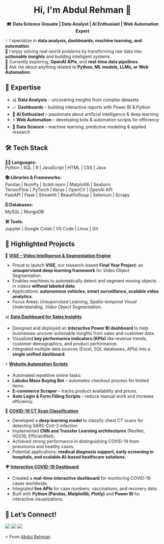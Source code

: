 <div align="center">

 # Hi, I'm Abdul Rehman 👋    

🎓 **Data Science Grauate | Data Analyst | AI Enthusiast | Web Automation Expert**  

</div>

💡 I specialize in **data analysis, dashboards, machine learning, and automation**.  
🚀 I enjoy solving real-world problems by transforming raw data into **actionable insights** and building intelligent systems.  
🌱 Currently exploring, **OpenAI APIs**, and **real-time data pipelines**.  
💬 Ask me about anything related to **Python, ML models, LLMs, or Web Automation**.


## 🎯 Expertise

- 📊 **Data Analysis** – uncovering insights from complex datasets  
- 📈 **Dashboards** – building interactive reports with Power BI & Python  
- 🤖 **AI Enthusiast** – passionate about artificial intelligence & deep learning  
- ⚡ **Web Automation** – developing bots & automation scripts for efficiency  
- 🧠 **Data Science** – machine learning, predictive modeling & applied research  


## 🛠️ Tech Stack

**👨‍💻 Languages:**  
Python | SQL | R | JavaScript | HTML | CSS | Java  

**📚 Libraries & Frameworks:**  
Pandas | NumPy | Scikit-learn | Matplotlib | Seaborn  
TensorFlow | PyTorch | Keras | OpenCV | OpenAI API  
FastAPI | Flask | Streamlit | BeautifulSoup | Selenium | Scrapy  

**🗄️ Databases:**  
 MySQL | MongoDB  

**🛠️ Tools:**  
 Jupyter | Google Colab | VS Code | Linux | Git   


## 🌟 Highlighted Projects

🚀 **[VISE – Video Intelligence & Segmentation Engine](#)**  
- Proud to launch **VISE**, our research-based **Final Year Project**: an **unsupervised deep learning framework** for Video Object Segmentation.  
- Enables machines to automatically detect and segment moving objects in videos **without labeled data**.  
- Applications: **autonomous vehicles, smart surveillance, scalable video analytics**.  
- Focus Areas: *Unsupervised Learning, Spatio-temporal Visual Understanding, Video Object Segmentation.*  

📊 **[Data Dashboard for Sales Insights](#)**  
- Designed and deployed an **interactive Power BI dashboard** to help businesses uncover actionable insights from sales and customer data.  
- Visualized **key performance indicators (KPIs)** like revenue trends, customer demographics, and product performance.  
- Integrated multiple data sources (Excel, SQL databases, APIs) into a **single unified dashboard**.     

⚡ **[Website Automation Scripts](#)**  
- Automated repetitive online tasks:  
- **Labubu Mass Buying Bot** – automates checkout process for limited items.  
- **E-commerce Scraper** – tracks product availability and prices.  
- **Auto Login & Form Filling Scripts** – reduce manual work and increase efficiency.  

💉 **[COVID-19 CT Scan Classification](#)**  
- Developed a **deep learning model** to classify chest CT scans for detecting SARS-CoV-2 infection.  
- Implemented **CNN and Transfer Learning architectures** (ResNet, VGG16, EfficientNet).  
- Achieved strong performance in distinguishing COVID-19 from pneumonia and healthy cases.  
- Potential applications: **medical diagnosis support, early screening in hospitals, and scalable AI-based healthcare solutions.**    

🌍 **[Interactive COVID-19 Dashboard](#)**  
- Created a **real-time interactive dashboard** for monitoring COVID-19 cases worldwide.  
- Integrated **live APIs** for case numbers, vaccinations, and recovery data.  
- Built with **Python (Pandas, Matplotlib, Plotly)** and **Power BI** for interactive visualizations.   


## 🤝 Let’s Connect!

<p align="left">
<a href="https://www.linkedin.com/in/abdulrehmaan/" target="_blank"><img src="https://img.shields.io/badge/LinkedIn-blue?style=for-the-badge&logo=linkedin" /></a>
<a href="mailto:abdulrehman11403@gmail.com"><img src="https://img.shields.io/badge/Email-D14836?style=for-the-badge&logo=gmail&logoColor=white" /></a>
<a href="https://github.com/byabdulrehmann" target="_blank"><img src="https://img.shields.io/badge/GitHub-100000?style=for-the-badge&logo=github&logoColor=white" /></a>
</p>


⭐ From [Abdul Rehman](https://github.com/byabdulrehmann)
